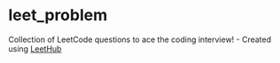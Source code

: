 # leet_problem
Collection of LeetCode questions to ace the coding interview! - Created using [LeetHub](https://github.com/QasimWani/LeetHub)
